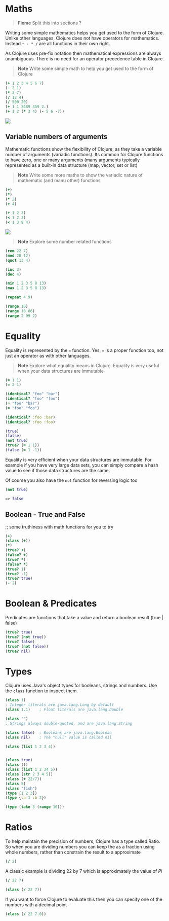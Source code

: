 # Maths

> **Fixme** Split this into sections ?

  Writing some simple mathematics helps you get used to the form of Clojure.  Unlike other languages, Clojure does not have operators for mathematics.  Instead `+ - * /` are all functions in their own right.

  As Clojure uses pre-fix notation then mathematical expressions are always unambiguous.  There is no need for an operator precedence table in Clojure.

> **Note** Write some simple math to help you get used to the form of Clojure

```clojure
(+ 1 2 3 4 5 6 7)
(- 2 1)
(* 3 7)
(/ 12 4)
(/ 500 20)
(+ 1 1 2489 459 2.)
(+ 1 2 (* 3 4) (- 5 6 -7))
```

![](../images/clojure-playground-maths.png)

## Variable numbers of arguments

  Mathematic functions show the flexibility of Clojure, as they take a variable number of arguments (variadic functions).  Its common for Clojure functions to have zero, one or many arguments (many arguments typically represented as a built-in data structure (map, vector, set or list)

> **Note** Write some more maths to show the variadic nature of mathematic (and manu other) functions

```clojure
(+)
(*)
(* 2)
(+ 4)

(+ 1 2 3)
(< 1 2 3)
(< 1 3 8 4)
```

![](../images/clojure-playground-maths-variadic-functions.png)

> **Note** Explore some number related functions

```clojure
(rem 22 7)
(mod 20 12)
(quot 13 4)

(inc 3)
(dec 4)

(min 1 2 3 5 8 13)
(max 1 2 3 5 8 13)

(repeat 4 9)

(range 10)
(range 18 66)
(range 2 99 2)
```

# Equality

  Equality is represented by the `=` function.  Yes, `=` is a proper function too, not just an operator as with other languages.

> **Note** Explore what equality means in Clojure.  Equality is very useful when your data structures are immutable

```clojure
(= 1 1)
(= 2 1)

(identical? "foo" "bar")
(identical? "foo" "foo")
(= "foo" "bar")
(= "foo" "foo")

(identical? :foo :bar)
(identical? :foo :foo)

(true)
(false)
(not true)
(true? (= 1 1))
(false (= 1 -1))
```

  Equality is very efficient when your data structures are immutable.  For example if you have very large data sets, you can simply compare a hash value to see if those data structures are the same.

  Of course you also have the `not` function for reversing logic too

```clojure
(not true)

=> false
```

## Boolean - True and False

;; some truthiness with math functions for you to try

```clojure
(+)
(class (+))
(*)
(true? +)
(false? +)
(true? *)
(false? *)
(true? 1)
(true? -1)
(true? true)
(- 2)
```


# Boolean & Predicates

Predicates are functions that take a value and return a boolean result (true | false)

```clojure
(true? true)
(true? (not true))
(true? false)
(true? (not false))
(true? nil)
```


# Types

  Clojure uses Java's object types for booleans, strings and numbers.  Use the `class` function to inspect them.

```clojure
(class 1)
; Integer literals are java.lang.Long by default
(class 1.1)    ; Float literals are java.lang.Double

(class "")
; Strings always double-quoted, and are java.lang.String

(class false)  ; Booleans are java.lang.Boolean
(class nil)    ; The "null" value is called nil

(class (list 1 2 3 4))


(class true)
(class ())
(class (list 1 2 34 5))
(class (str 2 3 4 5))
(class (+ 22/7))
(class 5)
(class "fish")
(type [1 2 3])
(type {:a 1 :b 2})

(type (take 3 (range 10)))
```

# Ratios
  To help maintain the precision of numbers, Clojure has a type called Ratio.  So when you are dividing numbers you can keep the as a fraction using whole numbers, rather than constrain the result to a approximate

```clojure
(/ 2)
```

  A classic example is dividing 22 by 7 which is approximately the value of _Pi_

```clojure
(/ 22 7)

(class (/ 22 7))
```

If you want to force Clojure to evaluate this then you can specify one of the numbers with a decimal point

```clojure
(class (/ 22 7.0))
```
